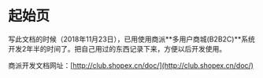 # 起始页

写此文档的时候（2018年11月23日），已用使用商派**多用户商城\(B2B2C\)**系统开发2年半的时间了。把自己用过的东西记录下来，方便以后开发使用。

商派开发文档网址：[http://club.shopex.cn/doc/](http://club.shopex.cn/doc/)


